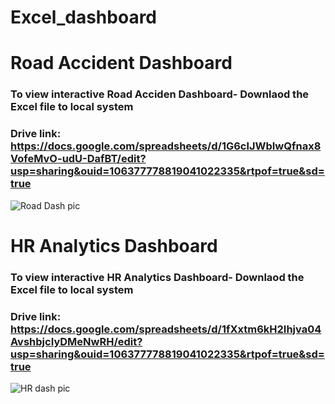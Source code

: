 # Excel_dashboard
# Road Accident Dashboard
### To view interactive Road Acciden Dashboard- Downlaod the Excel file to local system 
### Drive link: https://docs.google.com/spreadsheets/d/1G6clJWbIwQfnax8VofeMvO-udU-DafBT/edit?usp=sharing&ouid=106377778819041022335&rtpof=true&sd=true
![Road Dash pic](https://user-images.githubusercontent.com/115647490/229994455-bbd65e79-7574-4411-b123-b9fd8205932a.PNG)
# HR Analytics Dashboard
### To view interactive HR Analytics Dashboard- Downlaod the Excel file to local system 
### Drive link: https://docs.google.com/spreadsheets/d/1fXxtm6kH2Ihjva04AvshbjcIyDMeNwRH/edit?usp=sharing&ouid=106377778819041022335&rtpof=true&sd=true
![HR dash pic](https://user-images.githubusercontent.com/115647490/229994530-b1878a83-9b84-4771-b399-2f2a7bedbbe1.PNG)
